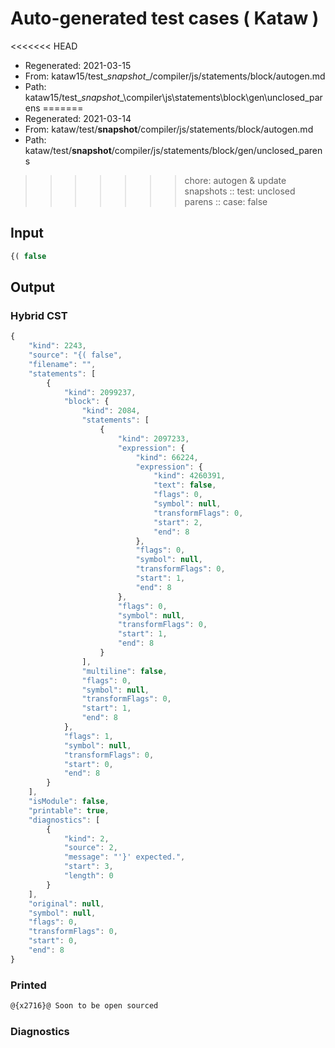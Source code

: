 # Auto-generated test cases ( Kataw )
<<<<<<< HEAD
- Regenerated: 2021-03-15
- From: kataw15/test\__snapshot__/compiler/js/statements/block/autogen.md
- Path: kataw15/test\__snapshot__\compiler\js\statements\block\gen\unclosed_parens
=======
- Regenerated: 2021-03-14
- From: kataw/test/__snapshot__/compiler/js/statements/block/autogen.md
- Path: kataw/test/__snapshot__/compiler/js/statements/block/gen/unclosed_parens
>>>>>>> chore: autogen & update snapshots
> :: test: unclosed parens
> :: case: false
## Input

`````js
{( false
`````

## Output

### Hybrid CST

```javascript
{
    "kind": 2243,
    "source": "{( false",
    "filename": "",
    "statements": [
        {
            "kind": 2099237,
            "block": {
                "kind": 2084,
                "statements": [
                    {
                        "kind": 2097233,
                        "expression": {
                            "kind": 66224,
                            "expression": {
                                "kind": 4260391,
                                "text": false,
                                "flags": 0,
                                "symbol": null,
                                "transformFlags": 0,
                                "start": 2,
                                "end": 8
                            },
                            "flags": 0,
                            "symbol": null,
                            "transformFlags": 0,
                            "start": 1,
                            "end": 8
                        },
                        "flags": 0,
                        "symbol": null,
                        "transformFlags": 0,
                        "start": 1,
                        "end": 8
                    }
                ],
                "multiline": false,
                "flags": 0,
                "symbol": null,
                "transformFlags": 0,
                "start": 1,
                "end": 8
            },
            "flags": 1,
            "symbol": null,
            "transformFlags": 0,
            "start": 0,
            "end": 8
        }
    ],
    "isModule": false,
    "printable": true,
    "diagnostics": [
        {
            "kind": 2,
            "source": 2,
            "message": "'}' expected.",
            "start": 3,
            "length": 0
        }
    ],
    "original": null,
    "symbol": null,
    "flags": 0,
    "transformFlags": 0,
    "start": 0,
    "end": 8
}
```

### Printed

```javascript
@{x2716}@ Soon to be open sourced
```

### Diagnostics

```javascript

```

